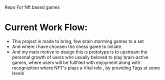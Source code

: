 Repo For Nft based games
# Current Work Flow:
- This project is made to bring, few brain storming games to a set
- And where i have choosen the chess game to initiate.
- And my main motive to design this is prototype is to upstream the personal growth of users who usually beloved to play brain-active games, where users will be fullfiled with enjoyment along with recognizition where NFT's plays a Vital role , by providing Tags at some levels

